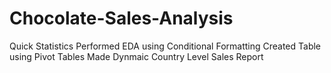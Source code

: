 # Chocolate-Sales-Analysis 
Quick Statistics
Performed EDA using Conditional Formatting
Created Table using Pivot Tables
Made Dynmaic Country Level Sales Report
